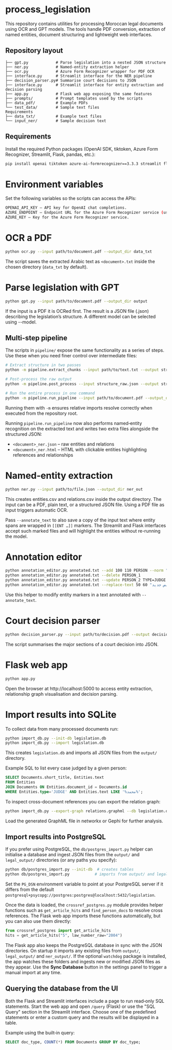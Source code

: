 # process_legislation

This repository contains utilities for processing Moroccan legal documents using OCR and GPT models. The tools handle PDF conversion, extraction of named entities, document structuring and lightweight web interfaces.

## Repository layout
```
├── gpt.py            # Parse legislation into a nested JSON structure
├── ner.py            # Named‑entity extraction helper
├── ocr.py            # Azure Form Recognizer wrapper for PDF OCR
├── interface.py      # Streamlit interface for the NER pipeline
├── decision_parser.py# Summarise court decisions to JSON
├── interface.py      # Streamlit interface for entity extraction and decision parsing
├── app.py            # Flask web app exposing the same features
├── prompts/          # Prompt templates used by the scripts
├── data_pdf/         # Example PDFs
└── test_data/        # Sample text files
Requirements
├── data_txt/         # Example text files
└── input_ner/        # Sample decision text
```
## Requirements

Install the required Python packages (OpenAI SDK, tiktoken, Azure Form Recognizer, Streamlit, Flask, pandas, etc.):

```bash
pip install openai tiktoken azure-ai-formrecognizer==3.3.3 streamlit flask pandas
```

# Environment variables

Set the following variables so the scripts can access the APIs:
```bash
OPENAI_API_KEY – API key for OpenAI chat completions.
AZURE_ENDPOINT – Endpoint URL for the Azure Form Recognizer service (used by ocr.py).
AZURE_KEY – Key for the Azure Form Recognizer service.
```
# OCR a PDF
```bash
python ocr.py --input path/to/document.pdf --output_dir data_txt
```
The script saves the extracted Arabic text as `<document>.txt` inside the chosen
directory (`data_txt` by default).

# Parse legislation with GPT
```bash
python gpt.py --input path/to/document.pdf --output_dir output
```
If the input is a PDF it is OCRed first. The result is a JSON file (<document>.json) describing the legislation’s structure. A different model can be selected using --model.

## Multi-step pipeline
The scripts in `pipeline/` expose the same functionality as a series of steps. Use these when you need finer control over intermediate files:

```bash
# Extract structure in two passes
python -m pipeline.extract_chunks --input path/to/text.txt --output structure_raw.json --model gpt-4o

# Post-process the raw output
python -m pipeline.post_process --input structure_raw.json --output structure_final.json

# Run the entire process in one command
python -m pipeline.run_pipeline --input path/to/document.pdf --output_dir output
```
Running them with `-m` ensures relative imports resolve correctly when executed from the repository root.

Running `pipeline.run_pipeline` now also performs named‑entity recognition on
the extracted text and writes two extra files alongside the structured JSON:

* `<document>_ner.json` – raw entities and relations
* `<document>_ner.html` – HTML with clickable entities highlighting references
  and relationships

# Named‑entity extraction
```bash
python ner.py --input path/to/file.json --output_dir ner_out
```
This creates entities.csv and relations.csv inside the output directory. The
input can be a PDF, plain text, or a structured JSON file. Using a PDF file as
input triggers automatic OCR.

Pass `--annotate_text` to also save a copy of the input text where entity spans
are wrapped in `[[ENT …]]` markers. The Streamlit and Flask interfaces accept
such marked files and will highlight the entities without re-running the model.

# Annotation editor
```bash
python annotation_editor.py annotated.txt --add 100 110 PERSON --norm "محمد"
python annotation_editor.py annotated.txt --delete PERSON_1
python annotation_editor.py annotated.txt --update PERSON_2 TYPE=JUDGE norm="القاضي"
python annotation_editor.py annotated.txt --replace-text 50 60 "نص جديد" --fix-offsets
```
Use this helper to modify entity markers in a text annotated with `--annotate_text`.

# Court decision parser
```bash
python decision_parser.py --input path/to/decision.pdf --output decision.json
```
The script summarises the major sections of a court decision into JSON.

# Flask web app
```bash
python app.py
```
Open the browser at http://localhost:5000 to access entity extraction, relationship graph visualisation and decision parsing.

# Import results into SQLite
To collect data from many processed documents run:
```bash
python import_db.py --init-db legislation.db
python import_db.py --import legislation.db
```
This creates `legislation.db` and imports all JSON files from the `output/` directory.

Example SQL to list every case judged by a given person:
```sql
SELECT Documents.short_title, Entities.text
FROM Entities
JOIN Documents ON Entities.document_id = Documents.id
WHERE Entities.type='JUDGE' AND Entities.text LIKE '%محمد%';
```
To inspect cross-document references you can export the relation graph:
```bash
python import_db.py --export-graph relations.graphml --db legislation.db
```
Load the generated GraphML file in networkx or Gephi for further analysis.

## Import results into PostgreSQL
If you prefer using PostgreSQL, the `db/postgres_import.py` helper can
initialise a database and ingest JSON files from the `output/` and
`legal_output/` directories (or any paths you specify):

```bash
python db/postgres_import.py --init-db  # creates tables
python db/postgres_import.py           # imports from output/ and legal_output/
```

Set the `PG_DSN` environment variable to point at your PostgreSQL server
if it differs from the default `postgresql+psycopg://postgres:postgres@localhost:5432/legislation`.

Once the data is loaded, the `crossref_postgres.py` module provides helper
functions such as `get_article_hits` and `find_person_docs` to resolve cross
references.  The Flask web app imports these functions automatically, but you
can also use them directly:

```python
from crossref_postgres import get_article_hits
hits = get_article_hits("5", law_number_raw="2004")
```

The Flask app also keeps the PostgreSQL database in sync with the JSON
directories. On startup it imports any existing files from `output/`,
`legal_output/` and `ner_output/`. If the optional `watchdog` package is
installed, the app watches these folders and ingests new or modified JSON files
as they appear. Use the **Sync Database** button in the settings panel to
trigger a manual import at any time.

## Querying the database from the UI

Both the Flask and Streamlit interfaces include a page to run read‑only SQL
statements. Start the web app and open `/query` (Flask) or use the "SQL Query"
section in the Streamlit interface. Choose one of the predefined statements or
enter a custom query and the results will be displayed in a table.

Example using the built‑in query:

```sql
SELECT doc_type, COUNT(*) FROM Documents GROUP BY doc_type;
```
